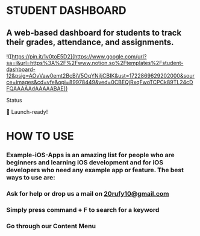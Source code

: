 # STUDENT DASHBOARD

## A web-based dashboard for students to track their grades, attendance, and assignments.
!([https://pin.it/1v0toE5D2](https://www.google.com/url?sa=i&url=https%3A%2F%2Fwww.notion.so%2Ftemplates%2Fstudent-dashboard-12&psig=AOvVaw0emt2BcBiV5OqYNiljCBIK&ust=1722869629202000&source=images&cd=vfe&opi=89978449&ved=0CBEQjRxqFwoTCPCk89TL24cDFQAAAAAdAAAAABAE))

Status

🚀 Launch-ready!




# HOW TO USE

### Example-iOS-Apps is an amazing list for people who are beginners and learning iOS development and for iOS developers who need any example app or feature. The best ways to use are:

### Ask for help or drop us a mail on 20rufy10@gmail.com
### Simply press command + F to search for a keyword
### Go through our Content Menu
